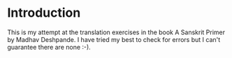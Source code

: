 # Introduction

This is my attempt at the translation exercises in the book A Sanskrit Primer by Madhav Deshpande. I have tried my best to check for errors but I can't guarantee there are none :-). 
